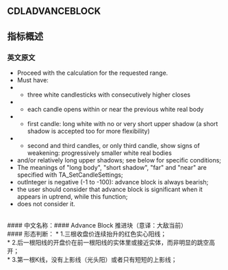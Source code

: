 ## CDLADVANCEBLOCK

## 指标概述
### 英文原文
* Proceed with the calculation for the requested range.
* Must have:
* - three white candlesticks with consecutively higher closes
* - each candle opens within or near the previous white real body 
* - first candle: long white with no or very short upper shadow (a short shadow is accepted too for more flexibility)
* - second and third candles, or only third candle, show signs of weakening: progressively smaller white real bodies 
* and/or relatively long upper shadows; see below for specific conditions;
* The meanings of "long body", "short shadow", "far" and "near" are specified with TA_SetCandleSettings;
* outInteger is negative (-1 to -100): advance block is always bearish;
* the user should consider that advance block is significant when it appears in uptrend, while this function;
* does not consider it.
<br>
#### 中文名称：####
Advance Block 推进块（意译：大敌当前）<br>
#### 形态判断：
* 1.三根收盘价连续抬升的红色实心阳线；<br>
* 2.后一根阳线的开盘价在前一根阳线的实体里或接近实体，而非明显的跳空高开；<br>
* 3.第一根K线，没有上影线（光头阳）或者只有短短的上影线；<br>
